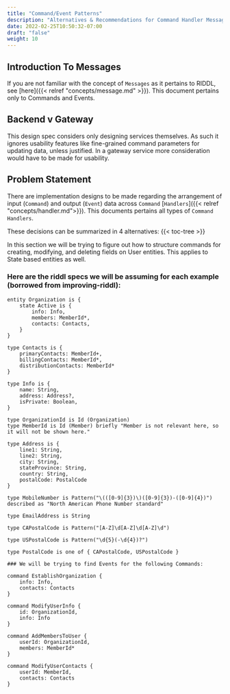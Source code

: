 ```yaml
---
title: "Command/Event Patterns"
description: "Alternatives & Recommendations for Command Handler Messages"
date: 2022-02-25T10:50:32-07:00
draft: "false"
weight: 10
---
```


## Introduction To Messages
If you are not familiar with the concept of `Messages` as it pertains to RIDDL, see [here]({{< relref "concepts/message.md" >}}).
This document pertains only to Commands and Events.

## Backend v Gateway
This design spec considers only designing services themselves. As such it ignores usability features like fine-grained command
parameters for updating data, unless justified. In a gateway service more consideration would have to be made for usability.

## Problem Statement
There are implementation designs to be made regarding the arrangement of input (`Command`) and output (`Event`) data 
across `Command` [`Handlers`]({{< relref "concepts/handler.md">}}). This documents pertains all types of `Command Handlers`.

These decisions can be summarized in 4 alternatives:
{{< toc-tree >}}

In this section we will be trying to figure out how to structure commands for creating, modifying, and deleting 
fields on User entities. This applies to State based entities as well.

### Here are the riddl specs we will be assuming for each example (borrowed from improving-riddl):

```
entity Organization is {
    state Active is {
        info: Info,
        members: MemberId*,
        contacts: Contacts,
    }
}

type Contacts is {
    primaryContacts: MemberId+,
    billingContacts: MemberId*,
    distributionContacts: MemberId*
}

type Info is {
    name: String,
    address: Address?,
    isPrivate: Boolean,
}

type OrganizationId is Id (Organization)
type MemberId is Id (Member) briefly "Member is not relevant here, so it will not be shown here."

type Address is {
    line1: String,
    line2: String,
    city: String,
    stateProvince: String,
    country: String,
    postalCode: PostalCode
}

type MobileNumber is Pattern("\(([0-9]{3})\)([0-9]{3})-([0-9]{4})") described as "North American Phone Number standard"

type EmailAddress is String

type CAPostalCode is Pattern("[A-Z]\d[A-Z]\d[A-Z]\d")

type USPostalCode is Pattern("\d{5}(-\d{4})?")

type PostalCode is one of { CAPostalCode, USPostalCode }

### We will be trying to find Events for the following Commands:

command EstablishOrganization {
    info: Info,
    contacts: Contacts
}

command ModifyUserInfo {
    id: OrganizationId,
    info: Info
}

command AddMembersToUser {
    userId: OrganizationId,
    members: MemberId*
}

command ModifyUserContacts {
    userId: MemberId,
    contacts: Contacts
}
```